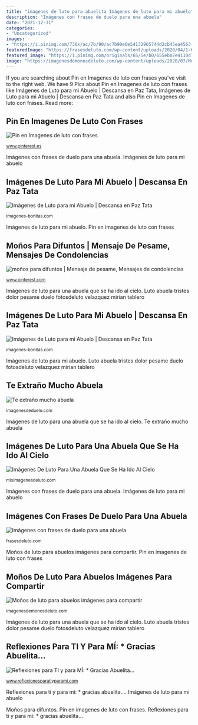 ```yaml
---
title: "imagenes de luto para abuelita Imágenes de luto para mi abuelo"
description: "Imágenes con frases de duelo para una abuela"
date: "2021-12-31"
categories:
- "Uncategorized"
images:
- "https://i.pinimg.com/736x/ac/7b/90/ac7b90e0e54132965744d2cb45ea4563.jpg"
featuredImage: "https://frasesdeluto.com/wp-content/uploads/2020/04/1-6.jpg"
featured_image: "https://i.pinimg.com/originals/65/5e/b0/655eb07e4110d703c3a26efe885013e6.jpg"
image: "https://imagenesdemonosdeluto.com/wp-content/uploads/2020/07/Moños-de-luto-para-abuelos-imágenes-para-compartir.jpg"
---
```


If you are searching about Pin en Imagenes de luto con frases you've visit to the right web. We have 9 Pics about Pin en Imagenes de luto con frases like Imágenes de Luto para mi Abuelo | Descansa en Paz Tata, Imágenes de Luto para mi Abuelo | Descansa en Paz Tata and also Pin en Imagenes de luto con frases. Read more:

## Pin En Imagenes De Luto Con Frases

![Pin en Imagenes de luto con frases](https://i.pinimg.com/736x/ac/7b/90/ac7b90e0e54132965744d2cb45ea4563.jpg "Moños para difuntos")

<small>www.pinterest.es</small>

Imágenes con frases de duelo para una abuela. Imágenes de luto para mi abuelo

## Imágenes De Luto Para Mi Abuelo | Descansa En Paz Tata

![Imágenes de Luto para mi Abuelo | Descansa en Paz Tata](https://imagenes-bonitas.com/wp-content/uploads/2019/03/Imágenes-de-Luto-para-mi-Abuelo-bonitas.jpg "Moños de luto para abuelos imágenes para compartir")

<small>imagenes-bonitas.com</small>

Imágenes de luto para mi abuelo. Pin en imagenes de luto con frases

## Moños Para Difuntos | Mensaje De Pesame, Mensajes De Condolencias

![moños para difuntos | Mensaje de pesame, Mensajes de condolencias](https://i.pinimg.com/originals/65/5e/b0/655eb07e4110d703c3a26efe885013e6.jpg "Luto abuela tristes dolor pesame duelo fotosdeluto velazquez mirian tablero")

<small>www.pinterest.com</small>

Imágenes de luto para una abuela que se ha ido al cielo. Luto abuela tristes dolor pesame duelo fotosdeluto velazquez mirian tablero

## Imágenes De Luto Para Mi Abuelo | Descansa En Paz Tata

![Imágenes de Luto para mi Abuelo | Descansa en Paz Tata](https://imagenes-bonitas.com/wp-content/uploads/2019/03/imagenes-de-adios-abuela-300x267.jpg "Imágenes de luto para mi abuelo")

<small>imagenes-bonitas.com</small>

Imágenes de luto para mi abuelo. Luto abuela tristes dolor pesame duelo fotosdeluto velazquez mirian tablero

## Te Extraño Mucho Abuela

![Te extraño mucho abuela](https://imagenesdeduelo.com/wp-content/uploads/2020/08/Te-extrano-mucho-abuela-300x294.jpg "Imágenes de luto para mi abuelo")

<small>imagenesdeduelo.com</small>

Imágenes de luto para una abuela que se ha ido al cielo. Te extraño mucho abuela

## Imágenes De Luto Para Una Abuela Que Se Ha Ido Al Cielo

![Imágenes De Luto Para Una Abuela Que Se Ha Ido Al Cielo](https://misimagenesdeluto.com/wp-content/uploads/2017/03/Imágenes-de-luto-para-mi-abuela.jpg "Imágenes de luto para mi abuelo")

<small>misimagenesdeluto.com</small>

Imágenes con frases de duelo para una abuela. Imágenes de luto para mi abuelo

## Imágenes Con Frases De Duelo Para Una Abuela

![Imágenes con frases de duelo para una abuela](https://frasesdeluto.com/wp-content/uploads/2020/04/1-6.jpg "Imágenes de luto para mi abuelo")

<small>frasesdeluto.com</small>

Moños de luto para abuelos imágenes para compartir. Pin en imagenes de luto con frases

## Moños De Luto Para Abuelos Imágenes Para Compartir

![Moños de luto para abuelos imágenes para compartir](https://imagenesdemonosdeluto.com/wp-content/uploads/2020/07/Moños-de-luto-para-abuelos-imágenes-para-compartir.jpg "Moños para difuntos")

<small>imagenesdemonosdeluto.com</small>

Imágenes de luto para una abuela que se ha ido al cielo. Luto abuela tristes dolor pesame duelo fotosdeluto velazquez mirian tablero

## Reflexiones Para TI Y Para MÍ: * Gracias Abuelita...

![Reflexiones para TI y para MÍ: * Gracias Abuelita...](http://3.bp.blogspot.com/-PAG49u4ek7Y/UnnLfqaNYsI/AAAAAAAAP74/oaY-rryyRlE/s1600/935057_554670197928409_1802979468_n.jpg "Imágenes de luto para mi abuelo")

<small>www.reflexionesparatiyparami.com</small>

Reflexiones para ti y para mí: * gracias abuelita.... Imágenes de luto para mi abuelo

Moños para difuntos. Pin en imagenes de luto con frases. Reflexiones para ti y para mí: * gracias abuelita...
